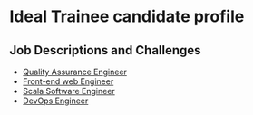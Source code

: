 # Ideal Trainee candidate profile


## Job Descriptions and Challenges
- [Quality Assurance Engineer](Quality_Assurance_Engineer)
- [Front-end web Engineer](Front-end_web_Engineer)
- [Scala Software Engineer](Scala_Software_Developer)
- [DevOps Engineer](DevOps_Engineer)
